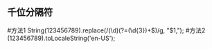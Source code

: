 ## 千位分隔符

   #方法1
   String(123456789).replace(/(\d)(?=(\d{3})+$)/g, "$1,");
   #方法2
   (123456789).toLocaleString('en-US');
